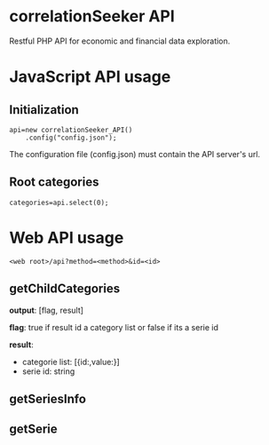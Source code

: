 # correlationSeeker API

Restful PHP API for economic and financial data exploration.

# JavaScript API usage

## Initialization

    api=new correlationSeeker_API()
        .config("config.json");  

The configuration file (config.json) must contain the API server's url.

## Root categories

    categories=api.select(0);

# Web API usage

    <web root>/api?method=<method>&id=<id>

## getChildCategories

**output**: [flag, result]

**flag**: true if result id a category list or false if its a serie id

**result**:
  - categorie list: [{id:,value:}]
  - serie id: string

## getSeriesInfo

## getSerie
